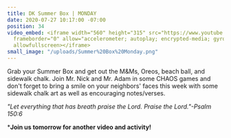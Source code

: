 ```yaml
---
title: DK Summer Box | MONDAY
date: 2020-07-27 10:17:00 -07:00
position: 34
video_embed: <iframe width="560" height="315" src="https://www.youtube.com/embed/mkD31SZSBkU"
  frameborder="0" allow="accelerometer; autoplay; encrypted-media; gyroscope; picture-in-picture"
  allowfullscreen></iframe>
small_image: "/uploads/Summer%20Box%20Monday.png"
---
```


Grab your Summer Box and get out the M&Ms, Oreos, beach ball, and sidewalk chalk. Join Mr. Nick and Mr. Adam in some CHAOS games and don't forget to bring a smile on your neighbors' faces this week with some sidewalk chalk art as well as encouraging notes/verses.

*"Let everything that has breath praise the Lord. Praise the Lord."-Psalm 150:6*

***Join us tomorrow for another video and activity!**